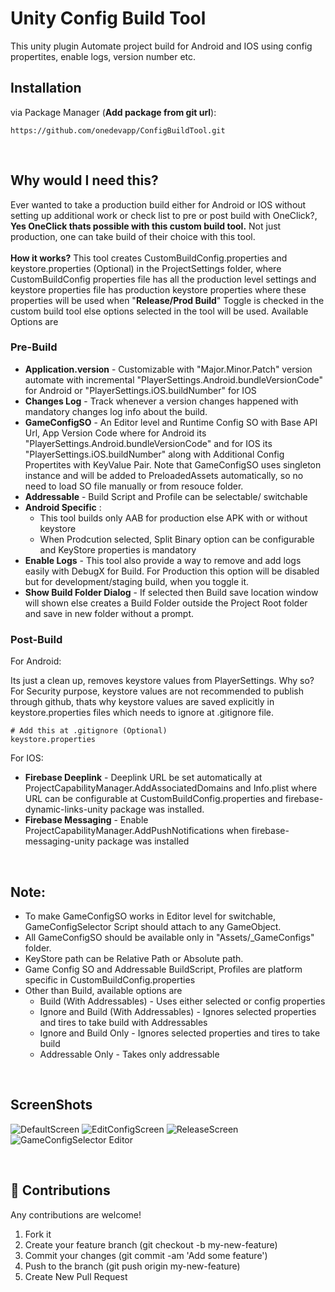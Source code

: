 # Unity Config Build Tool
This unity plugin Automate project build for Android and IOS using config propertites, enable logs, version number etc.


## Installation
via Package Manager (**Add package from git url**):

```
https://github.com/onedevapp/ConfigBuildTool.git
```
<br>

## Why would I need this?
Ever wanted to take a production build either for Android or IOS without setting up additional work or check list to pre or post build with OneClick?, <b>Yes OneClick thats possible with this custom build tool.</b> Not just production, one can take build of their choice with this tool. <br><br> <b> How it works?</b> This tool creates CustomBuildConfig.properties and keystore.properties (Optional) in the ProjectSettings folder, where CustomBuildConfig properties file has all the production level settings and keystore properties file has production keystore properties where these properties will be used when "<b>Release/Prod Build</b>" Toggle is checked in the custom build tool else options selected in the tool will be used. Available Options are

### Pre-Build
* <b>Application.version</b> - Customizable with "Major.Minor.Patch" version automate with incremental "PlayerSettings.Android.bundleVersionCode" for Android or "PlayerSettings.iOS.buildNumber" for IOS 
* <b>Changes Log</b> - Track whenever a version changes happened with mandatory changes log info about the build.
* <b>GameConfigSO</b> - An Editor level and Runtime Config SO with Base API Url, App Version Code where for Android its "PlayerSettings.Android.bundleVersionCode" and for IOS its "PlayerSettings.iOS.buildNumber" along with Additional Config Propertites with KeyValue Pair. Note that GameConfigSO uses singleton instance and will be added to PreloadedAssets automatically, so no need to load SO file manually or from resouce folder. 
* <b>Addressable</b> - Build Script and Profile can be selectable/ switchable
* <b>Android Specific</b> :
    * This tool builds only AAB for production else APK with or without keystore
    * When Prodcution selected, Split Binary option can be configurable and KeyStore properties is mandatory
* <b>Enable Logs</b> - This tool also provide a way to remove and add logs easily with DebugX for Build. For Production this option will be disabled but for development/staging build, when you toggle it.
* <b>Show Build Folder Dialog</b> - If selected then Build save location window will shown else creates a Build Folder outside the Project Root folder and save in new folder without a prompt.

### Post-Build

For Android: 

Its just a clean up, removes keystore values from PlayerSettings. Why so? For Security purpose, keystore values are not recommended to publish through github, thats why keystore values are saved explicitly in keystore.properties files which needs to ignore at .gitignore file.

```
# Add this at .gitignore (Optional)
keystore.properties
```


For IOS:
* <b>Firebase Deeplink</b> - Deeplink URL be set automatically at ProjectCapabilityManager.AddAssociatedDomains and Info.plist where URL can be configurable at CustomBuildConfig.properties and firebase-dynamic-links-unity package was installed.
* <b>Firebase Messaging</b> - Enable ProjectCapabilityManager.AddPushNotifications when firebase-messaging-unity package was installed

</br>


## Note:
* To make GameConfigSO works in Editor level for switchable, GameConfigSelector Script should attach to any GameObject.
* All GameConfigSO should be available only in "Assets/_GameConfigs" folder.
* KeyStore path can be Relative Path or Absolute path.
* Game Config SO and Addressable BuildScript, Profiles are platform specific in CustomBuildConfig.properties
* Other than Build, available options are 
    * Build (With Addressables) - Uses either selected or config properties
    * Ignore and Build (With Addressables) - Ignores selected properties and tires to take build with Addressables
    * Ignore and Build Only - Ignores selected properties and tires to take build
    * Addressable Only - Takes only addressable

<br>

## ScreenShots

![DefaultScreen](ScreenShots/custom_build_tool_default_screen.png)
![EditConfigScreen](ScreenShots/custom_build_tool_editconfig_screen.png)
![ReleaseScreen](ScreenShots/custom_build_tool_release_screen.png)
![GameConfigSelector Editor](ScreenShots/gameconfig_so_editor.png)

<br>

## :open_hands: Contributions
Any contributions are welcome!

1. Fork it
2. Create your feature branch (git checkout -b my-new-feature)
3. Commit your changes (git commit -am 'Add some feature')
4. Push to the branch (git push origin my-new-feature)
5. Create New Pull Request

<br><br>

